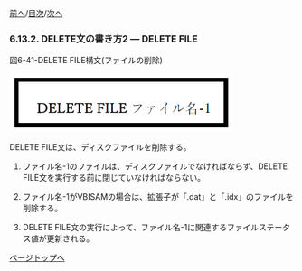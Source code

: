 <!--navi start1-->
[前へ](6-13-1.md)/[目次](https://momoko-yokogawa.github.io/opensourcecobol.github.io/markdown/TOC.html)/[次へ](6-14-1.md)
<!--navi end1-->
### 6.13.2. DELETE文の書き方2 ― DELETE FILE

図6-41-DELETE FILE構文(ファイルの削除)

![alt text](Image/6-41(delete).png)

DELETE FILE文は、ディスクファイルを削除する。

1. ファイル名-1のファイルは、ディスクファイルでなければならず、DELETE FILE文を実行する前に閉じていなければならない。

2. ファイル名-1がVBISAMの場合は、拡張子が「.dat」と「.idx」のファイルを削除する。

3. DELETE FILE文の実行によって、ファイル名-1に関連するファイルステータス値が更新される。

<!--navi start2-->

[ページトップへ](6-13-2.md)
<!--navi end2-->
